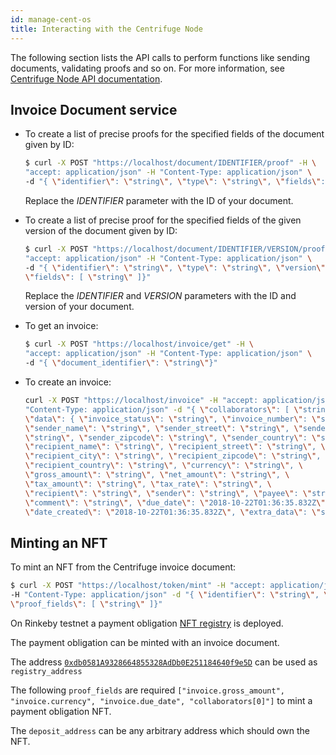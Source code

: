 ```yaml
---
id: manage-cent-os
title: Interacting with the Centrifuge Node
---
```


The following section lists the API calls to perform functions like sending documents, validating proofs and so on. For more information, see [Centrifuge Node API documentation](https://app.swaggerhub.com/apis-docs/centrifuge.io/cent-node/0.0.1).

## Invoice Document service

* To create a list of precise proofs for the specified fields of the document given by ID:

  ```bash
  $ curl -X POST "https://localhost/document/IDENTIFIER/proof" -H \
  "accept: application/json" -H "Content-Type: application/json" \
  -d "{ \"identifier\": \"string\", \"type\": \"string\", \"fields\": [ \"string\" ]}"
  ```

  Replace the _IDENTIFIER_ parameter with the ID of your document.

* To create a list of precise proof for the specified fields of the given version of the document given by ID:

  ```bash
  $ curl -X POST "https://localhost/document/IDENTIFIER/VERSION/proof" -H \
  "accept: application/json" -H "Content-Type: application/json" \
  -d "{ \"identifier\": \"string\", \"type\": \"string\", \"version\": \"string\", \
  \"fields\": [ \"string\" ]}"
  ```
  Replace the _IDENTIFIER_ and _VERSION_ parameters with the ID and version of your document.
* To get an invoice:

  ```bash
  $ curl -X POST "https://localhost/invoice/get" -H \
  "accept: application/json" -H "Content-Type: application/json" \
  -d "{ \"document_identifier\": \"string\"}"
  ```

* To create an invoice:

  ```bash
  curl -X POST "https://localhost/invoice" -H "accept: application/json" -H \
  "Content-Type: application/json" -d "{ \"collaborators\": [ \"string\" ], \
  \"data\": { \"invoice_status\": \"string\", \"invoice_number\": \"string\", \
  \"sender_name\": \"string\", \"sender_street\": \"string\", \"sender_city\": \
  \"string\", \"sender_zipcode\": \"string\", \"sender_country\": \"string\", \
  \"recipient_name\": \"string\", \"recipient_street\": \"string\", \
  \"recipient_city\": \"string\", \"recipient_zipcode\": \"string\", \
  \"recipient_country\": \"string\", \"currency\": \"string\", \
  \"gross_amount\": \"string\", \"net_amount\": \"string\", \
  \"tax_amount\": \"string\", \"tax_rate\": \"string\", \
  \"recipient\": \"string\", \"sender\": \"string\", \"payee\": \"string\", \
  \"comment\": \"string\", \"due_date\": \"2018-10-22T01:36:35.832Z\", \
  \"date_created\": \"2018-10-22T01:36:35.832Z\", \"extra_data\": \"string\" }}"
  ```

## Minting an NFT

To mint an NFT from the Centrifuge invoice document:

  ```bash
  $ curl -X POST "https://localhost/token/mint" -H "accept: application/json" \
  -H "Content-Type: application/json" -d "{ \"identifier\": \"string\", \"registry_address\": \"string\", \"deposit_address\": \"string\", \
  \"proof_fields\": [ \"string\" ]}"
  ```
 
On Rinkeby testnet a payment obligation  [NFT registry](https://rinkeby.etherscan.io/address/0xdb0581a9328664855328addb0e251184640f9e5d) is deployed.

The payment obligation can be minted with an invoice document. 

The address [`0xdb0581A9328664855328AdDb0E251184640f9e5D`](https://rinkeby.etherscan.io/address/0xdb0581a9328664855328addb0e251184640f9e5d) can be used as `registry_address`

The following `proof_fields` are required `["invoice.gross_amount", "invoice.currency", "invoice.due_date", "collaborators[0]"]`
to mint a payment obligation NFT.

The `deposit_address` can be any arbitrary address which should own the NFT. 
  


